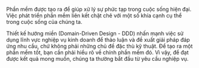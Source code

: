 

Phần mềm được tạo ra để giúp xử lý sự phức tạp trong cuộc sống hiện đại. Việc phát triển phần mềm liên kết chặt chẽ với một số khía cạnh cụ thể trong cuộc sống của chúng ta.

Thiết kế hướng miền (Domain-Driven Design - DDD) nhấn mạnh việc sử dụng lĩnh vực nghiệp vụ kinh doanh để thảo luận và đề xuất giải pháp đáp ứng nhu cầu, chứ không phải những chủ đề đặc thù kỹ thuật. Để tạo ra một phần mềm tốt, bạn cần phải hiểu rõ về chính phần mềm đó. Vì vậy, để đạt được kết quả mong muốn, chúng ta thường bắt đầu từ yêu cầu nghiệp vụ.